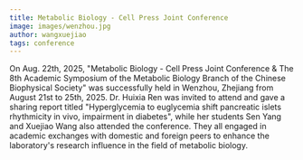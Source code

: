 ```yaml
---
title: Metabolic Biology - Cell Press Joint Conference
image: images/wenzhou.jpg
author: wangxuejiao
tags: conference
---
```


On Aug. 22th, 2025, "Metabolic Biology - Cell Press Joint Conference & The 8th Academic Symposium of the Metabolic Biology Branch of the Chinese Biophysical Society" was successfully held in Wenzhou, Zhejiang from August 21st to 25th, 2025. Dr. Huixia Ren was invited to attend and gave a sharing report titled "Hyperglycemia to euglycemia shift pancreatic islets rhythmicity in vivo, impairment in diabetes", while her students Sen Yang and Xuejiao Wang also attended the conference. They all engaged in academic exchanges with domestic and foreign peers to enhance the laboratory's research influence in the field of metabolic biology.
